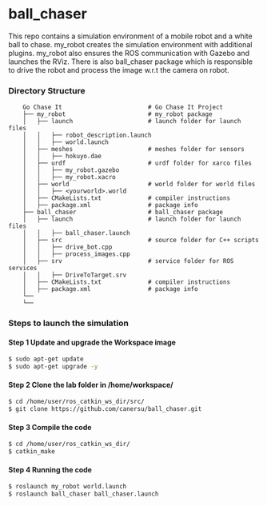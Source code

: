 # ball_chaser

This repo contains a simulation environment of a mobile robot and a white ball to chase. my_robot creates the simulation environment with additional plugins. my_robot also ensures the ROS communication with Gazebo and launches the RViz. There is also ball_chaser package which is responsible to drive the robot and process the image w.r.t the camera on robot.
### Directory Structure
```
    Go Chase It                        # Go Chase It Project
    ├── my_robot                       # my_robot package
    │   ├── launch                     # launch folder for launch files
    │   │   ├── robot_description.launch
    │   │   ├── world.launch
    │   ├── meshes                     # meshes folder for sensors
    │   │   ├── hokuyo.dae
    │   ├── urdf                       # urdf folder for xarco files
    │   │   ├── my_robot.gazebo
    │   │   ├── my_robot.xacro
    │   ├── world                      # world folder for world files
    │   │   ├── <yourworld>.world
    │   ├── CMakeLists.txt             # compiler instructions
    │   ├── package.xml                # package info
    ├── ball_chaser                    # ball_chaser package
    │   ├── launch                     # launch folder for launch files
    │   │   ├── ball_chaser.launch
    │   ├── src                        # source folder for C++ scripts
    │   │   ├── drive_bot.cpp
    │   │   ├── process_images.cpp
    │   ├── srv                        # service folder for ROS services
    │   │   ├── DriveToTarget.srv
    │   ├── CMakeLists.txt             # compiler instructions
    │   ├── package.xml                # package info
    └──
    └── 
```

### Steps to launch the simulation

#### Step 1 Update and upgrade the Workspace image
```sh
$ sudo apt-get update
$ sudo apt-get upgrade -y
```

#### Step 2 Clone the lab folder in /home/workspace/
```sh
$ cd /home/user/ros_catkin_ws_dir/src/
$ git clone https://github.com/canersu/ball_chaser.git
```

#### Step 3 Compile the code
```sh
$ cd /home/user/ros_catkin_ws_dir/
$ catkin_make
```

#### Step 4 Running the code
```sh
$ roslaunch my_robot world.launch
$ roslaunch ball_chaser ball_chaser.launch
```
